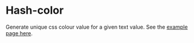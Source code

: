 # Hash-color

Generate unique css colour value for a given text value. See the [example page here](https://johnhunter.github.io/hash-color/).
